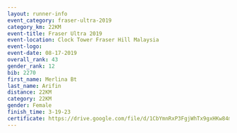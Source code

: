 ```yaml
---
layout: runner-info 
event_category: fraser-ultra-2019 
category_km: 22KM 
event-title: Fraser Ultra 2019 
event-location: Clock Tower Fraser Hill Malaysia 
event-logo: 
event-date: 08-17-2019 
overall_rank: 43
gender_rank: 12
bib: 2270
first_name: Merlina Bt
last_name: Arifin
distance: 22KM
category: 22KM
gender: Female
finish_time: 3-19-23
certificate: https://drive.google.com/file/d/1CbYmnRxP3FgjWhTx9gxHKw84mvQrJMEk/view?usp=sharing
---
```

